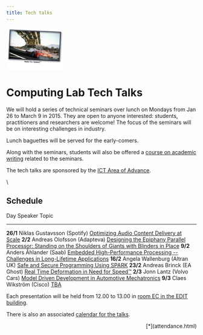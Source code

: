 ```yaml
---
title: Tech talks
---
```




  <img src="/images/nfs.png" alt="Need for Speed™" width="30%" class="talk-img">

# Computing Lab Tech Talks

We will hold a series of technical seminars over lunch on Mondays from Jan 26 to March 9 in 2015. They are open to anyone interested: students, practitioners and researchers are welcome! The focus of the seminars will be on interesting challenges in industry.

Lunch baguettes will be served for the early-comers.

Along with the seminars, students will also be offered a [course on academic writing](http://www.cse.chalmers.se/~laurako/links/CCTT.html) related to the seminars.

The tech talks are sponsored by the [ICT Area of Advance](http://www.chalmers.se/en/areas-of-advance/ict/Pages/default.aspx).

\



## Schedule

Day       Speaker                        Topic
--------  -------                        ----
**26/1**  Niklas Gustavsson (Spotify)    [Optimizing Audio Content Delivery at Scale](abstracts.html#gustavsson)
 **2/2**  Andreas Olofsson (Adapteva)    [Designing the Epiphany Parallel Processor: Standing on the Shoulders of Giants with Blinders in Place](abstracts.html#olofsson)
 **9/2**  Anders Åhlander (Saab)         [Embedded High-Performance Processing -- Challenges in Long-Lifetime Applications](abstracts.html#ahlander)
**16/2**  Angela Wallenburg (Altran UK)  [Safe and Secure Programming Using SPARK](abstracts.html#wallenburg)
**23/2**  Andreas Brinck (EA Ghost)      [Real Time Deformation in Need for Speed™](abstracts.html#brinck)
 **2/3**  Jonn Lantz (Volvo Cars)        [Model Driven Development in Automotive Mechatronics](abstracts.html#lantz)
 **9/3**  Claes Wikström (Cisco)         [TBA](abstracts.html#wikstrom)

Each presentation will be held from 12.00 to 13.00 in [room EC in the EDIT building](http://maps.chalmers.se/#ec631799-6bfa-4995-95e3-efe03c13ad70).

There is also an associated [calendar for the talks](https://www.google.com/calendar/embed?src=vk6mn4kquejl2d5hhus4bpkg2c%40group.calendar.google.com&ctz=Europe/Stockholm).

  <div style="text-align: right;">
[*](attendance.html)
  </div>

